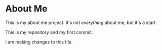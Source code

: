 # About Me

This is my about me project. It's not *everything* about me, but it's a start.

This is my repository and my first commit.

I am making changes to this file.
